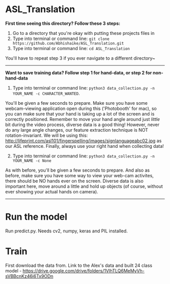 # ASL_Translation

**First time seeing this directory? Follow these 3 steps:**
1. Go to a directory that you're okay with putting these projects files in 
2. Type into terminal or command line: ```git clone https://github.com/Abhishaike/ASL_Translation.git```
3. Type into terminal or command line: ```cd ASL_Translation```

You'll have to repeat step 3 if you ever navigate to a different directory~


***************************************


**Want to save training data? Follow step 1 for hand-data, or step 2 for non-hand-data**
1. Type into terminal or command line: ```python3 data_collection.py -n YOUR_NAME -c CHARACTER_WANTED```. 

You'll be given a few seconds to prepare. Make sure you have some webcam-viewing application open during this ('Photobooth' for mac), so you can make sure that your hand is taking up a lot of the screen and is correctly positioned. Remember to move your hand angle around just *little* bit during the video process, diverse data is a good thing! However, never do any large angle changes, our feature extraction technique is NOT rotation-invariant. We will be using this: http://lifeprint.com/asl101/fingerspelling/images/signlanguageabc02.jpg as our ASL reference. Finally, always use your right hand when collecting data!


2. Type into terminal or command line: ```python3 data_collection.py -n YOUR_NAME -c None```

As with before, you'll be given a few seconds to prepare. And also as before, make sure you have some way to view your web-cam activites, there should be NO hands ever on the screen. Diverse data is also important here, move around a little and hold up objects (of course, without ever showing your actual hands on camera). 


***************************************

# Run the model

Run predict.py.
Needs cv2, numpy, keras and PIL installed.

# Train

First download the data from.
Link to the Alex's data and built 24 class model  - https://drive.google.com/drive/folders/1VlhTLQ6MeMyVh-sVBBcnKz46i6Tx9ODn	